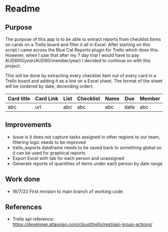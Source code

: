 # Readme

## Purpose
The purpose of this app is to be able to extract reports from checklist items on cards on a Trello board and filter it all in Excel. After starting on this script I came across the Blue Cat Reports plugin for Trello which does this. However, when I saw that after my 7 day trial I would have to pay AUD$600/year (AUD$60/member/year) I decided to continue on with this project. 

This will be done by extracting every checklist item out of every card in a Trello board and adding it as a line on a Excel sheet. The format of the sheet will be (ordered by date, decending order):

| Card title  | Card Link | List | Checklist | Name | Due | Member |
| ----------- | ----------- | ----------- | ----------- | ----------- | ----------- | ----------- |
| abc | url | abc | abc | abc| date | abc |

## Improvements
* Issue is it does not capture tasks assigned in other regions to our team, filtering logic needs to be improved
* trello_exports dataframe needs to be saved back to something global so it can be used for graphical reports
* Export Excel with tab for each person and unassigned
* Generate reports of quantities of items under each person by date range

## Work done
* 16/7/22 First revision to main branch of working code.

## References
* Trello api reference: https://developer.atlassian.com/cloud/trello/rest/api-group-actions/